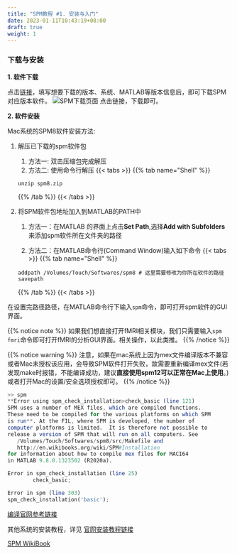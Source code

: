 ```yaml
---
title: "SPM教程 #1. 安装与入门"
date: 2023-01-11T10:43:19+08:00
draft: true
weight: 1
---
```



### 下载与安装
**1. 软件下载**

点击[链接](https://www.fil.ion.ucl.ac.uk/spm/software/download/)，填写想要下载的版本、系统、MATLAB等版本信息后，即可下载SPM对应版本软件。
![SPM下载页面](/spm/images/spm_download_2.png)
点击链接，下载即可。


**2. 软件安装**

Mac系统的SPM8软件安装方法:
1. 解压已下载的spm软件包
   1. 方法一: 双击压缩包完成解压
   2. 方法二: 使用命令行解压
   {{< tabs >}}
   {{% tab name="Shell" %}}
   ```
   unzip spm8.zip
   ```
   {{% /tab %}}
   {{< /tabs >}}

2. 将SPM软件包地址加入到MATLAB的PATH中
   1. 方法一：在MATLAB 的界面上点击**Set Path**,选择**Add with Subfolders**来添加spm软件所在文件夹的路径
   
   2. 方法二：在MATLAB命令行(Command Window)输入如下命令
   {{< tabs >}}
   {{% tab name="Shell" %}}
   ```
   addpath /Volumes/Touch/Softwares/spm8 # 这里需要修改为你所在软件的路径
   savepath
   ```
    {{% /tab %}}
   {{< /tabs >}}

在设置完路径路径，在MATLAB命令行下输入```spm```命令，即可打开spm软件的GUI界面。


{{% notice note %}}
 如果我们想直接打开fMRI相关模块，我们只需要输入```spm fmri```命令即可打开fMRI的分析GUI界面。相关操作，以此类推。
{{% /notice %}}


{{% notice warning %}}
注意，如果在mac系统上因为mex文件编译版本不兼容或者Mac未授权该应用，会导致SPM软件打开失败，故需要重新编译mex文件(若发现make时报错，不能编译成功，建议**直接使用spm12可以正常在Mac上使用**。)或者打开Mac的设置/安全选项授权即可。
{{% /notice %}}

```octave
>> spm
**Error using spm_check_installation>check_basic (line 121)
SPM uses a number of MEX files, which are compiled functions.
These need to be compiled for the various platforms on which SPM
is run**. At the FIL, where SPM is developed, the number of
computer platforms is limited.  It is therefore not possible to
release a version of SPM that will run on all computers. See
   /Volumes/Touch/Softwares/spm8/src/Makefile and
   http://en.wikibooks.org/wiki/SPM#Installation
for information about how to compile mex files for MACI64
in MATLAB 9.8.0.1323502 (R2020a).

Error in spm_check_installation (line 25)
        check_basic;

Error in spm (line 303)
spm_check_installation('basic');
```
[编译官网参考链接](https://en.wikibooks.org/wiki/SPM/Installation_on_64bit_Mac_OS_(Intel)#Installation_2)



其他系统的安装教程，详见
[官网安装教程链接](https://en.wikibooks.org/wiki/SPM#Installation)








[SPM WikiBook](https://en.wikibooks.org/wiki/SPM)
